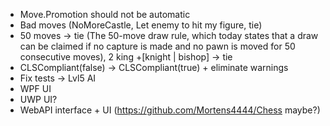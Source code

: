 - Move.Promotion should not be automatic
- Bad moves (NoMoreCastle, Let enemy to hit my figure, tie)
- 50 moves -> tie (The 50-move draw rule, which today states that a draw can be claimed if no capture is made and no pawn is moved for 50 consecutive moves), 2 king +[knight | bishop] -> tie
- CLSCompliant(false) -> CLSCompliant(true) + eliminate warnings
- Fix tests -> Lvl5 AI
- WPF UI
- UWP UI?
- WebAPI interface + UI (https://github.com/Mortens4444/Chess maybe?)